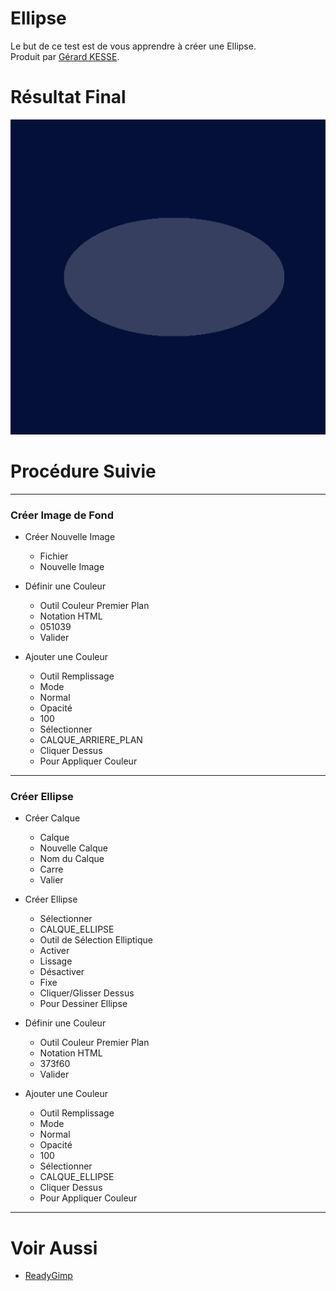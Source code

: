 # Ellipse 

Le but de ce test est de vous apprendre à créer une Ellipse.  
Produit par 
[Gérard KESSE](https://github.com/gkesse/ "https://github.com/gkesse").

# Résultat Final

![Ellipse.png](https://raw.githubusercontent.com/gkesse/ReadyGimp/master/Forme_Geometrique/Ellipse.png)

# Procédure Suivie
---
### Créer Image de Fond

* Créer Nouvelle Image
    * Fichier
    * Nouvelle Image

* Définir une Couleur
    * Outil Couleur Premier Plan
    * Notation HTML
    * 051039
    * Valider

* Ajouter une Couleur
    * Outil Remplissage
    * Mode
    * Normal
    * Opacité
    * 100
    * Sélectionner
    * CALQUE_ARRIERE_PLAN
    * Cliquer Dessus
    * Pour Appliquer Couleur
---
### Créer Ellipse

* Créer Calque
    * Calque
    * Nouvelle Calque
    * Nom du Calque
    * Carre
    * Valier

* Créer Ellipse
    * Sélectionner
    * CALQUE_ELLIPSE
    * Outil de Sélection Elliptique
    * Activer
    * Lissage
    * Désactiver
    * Fixe
    * Cliquer/Glisser Dessus
    * Pour Dessiner Ellipse

* Définir une Couleur
    * Outil Couleur Premier Plan
    * Notation HTML
    * 373f60
    * Valider

* Ajouter une Couleur
    * Outil Remplissage
    * Mode
    * Normal
    * Opacité
    * 100
    * Sélectionner
    * CALQUE_ELLIPSE
    * Cliquer Dessus
    * Pour Appliquer Couleur
---
# Voir Aussi

* [ReadyGimp](https://github.com/gkesse/ReadyGimp/#sommaire "ReadyGimp")
